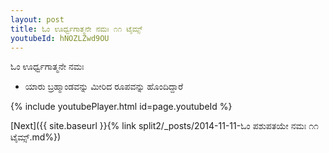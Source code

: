 ```yaml
---
layout: post
title: ಓಂ ಊರ್ಧ್ವಗಾತ್ಮನೇ ನಮಃ ೧೧ ಟೈಮ್ಸ್
youtubeId: hNOZLZwd9OU
---
```

 
 
 ಓಂ ಊರ್ಧ್ವಗಾತ್ಮನೇ ನಮಃ  
 
 -  ಯಾರು ಬ್ರಹ್ಮಾಂಡವನ್ನು ಮೀರಿದ ರೂಪವನ್ನು ಹೊಂದಿದ್ದಾರೆ 
 
  
 
  
 
 
 
 
 
 


{% include youtubePlayer.html id=page.youtubeId %}
 
[Next]({{ site.baseurl }}{% link  split2/_posts/2014-11-11-ಓಂ ಪಶುಪತಯೇ ನಮಃ ೧೧ ಟೈಮ್ಸ್.md%})
 
